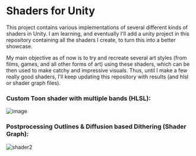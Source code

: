 # Shaders for Unity
This project contains various implementations of several different kinds of shaders in Unity. I am learning, and eventually I'll add a unity project in this repository containing all the shaders I create, to turn this into a better showcase. 

My main objective as of now is to try and recreate several art styles (from films, games, and all other forms of art) using these shaders, which can be then used to make catchy and impressive visuals.
Thus, until I make a few really good shaders, I'll keep updating this repository with results (and hlsl or shader graph files). 

### Custom Toon shader with multiple bands (HLSL):
![image](https://github.com/PrateekTh/shader-showcase/assets/57175545/beb54e89-93aa-4f33-a199-3f16f2508ddf)

### Postprocessing Outlines & Diffusion based Dithering (Shader Graph):
![shader2](https://github.com/PrateekTh/shader-showcase/assets/57175545/0f2fb719-a267-4b77-99cd-536d94fbc1b5)
